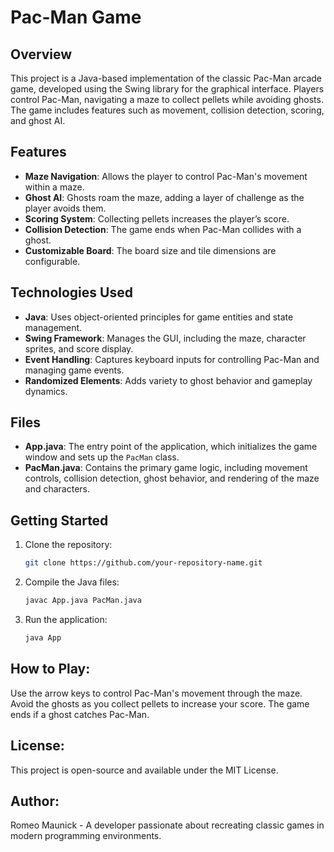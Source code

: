 # Pac-Man Game

## Overview
This project is a Java-based implementation of the classic Pac-Man arcade game, developed using the Swing library for the graphical interface. Players control Pac-Man, navigating a maze to collect pellets while avoiding ghosts. The game includes features such as movement, collision detection, scoring, and ghost AI.

## Features
- **Maze Navigation**: Allows the player to control Pac-Man's movement within a maze.
- **Ghost AI**: Ghosts roam the maze, adding a layer of challenge as the player avoids them.
- **Scoring System**: Collecting pellets increases the player’s score.
- **Collision Detection**: The game ends when Pac-Man collides with a ghost.
- **Customizable Board**: The board size and tile dimensions are configurable.

## Technologies Used
- **Java**: Uses object-oriented principles for game entities and state management.
- **Swing Framework**: Manages the GUI, including the maze, character sprites, and score display.
- **Event Handling**: Captures keyboard inputs for controlling Pac-Man and managing game events.
- **Randomized Elements**: Adds variety to ghost behavior and gameplay dynamics.

## Files
- **App.java**: The entry point of the application, which initializes the game window and sets up the `PacMan` class.
- **PacMan.java**: Contains the primary game logic, including movement controls, collision detection, ghost behavior, and rendering of the maze and characters.

## Getting Started
1. Clone the repository:
   ```bash
   git clone https://github.com/your-repository-name.git
2. Compile the Java files:
   ```bash
   javac App.java PacMan.java
3. Run the application:
   ```bash
   java App

## How to Play:
Use the arrow keys to control Pac-Man's movement through the maze.
Avoid the ghosts as you collect pellets to increase your score.
The game ends if a ghost catches Pac-Man.

## License:
This project is open-source and available under the MIT License.

## Author:
Romeo Maunick - A developer passionate about recreating classic games in modern programming environments.

















